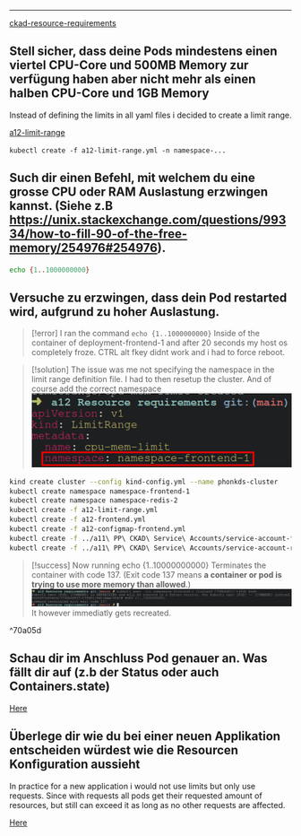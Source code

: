 ***

[ckad-resource-requirements](ckad-resource-requirements.md)

## Stell sicher, dass deine Pods mindestens einen viertel CPU-Core und 500MB Memory zur verfügung haben aber nicht mehr als einen halben CPU-Core und 1GB Memory

Instead of defining the limits in all yaml files i decided to create a limit range.

[a12-limit-range](a12-limit-range.yml)

`kubectl create -f a12-limit-range.yml -n namespace-...`


## Such dir einen Befehl, mit welchem du eine grosse CPU oder RAM Auslastung erzwingen kannst. (Siehe z.B https://unix.stackexchange.com/questions/99334/how-to-fill-90-of-the-free-memory/254976#254976). 

```bash
echo {1..1000000000}
```


## Versuche zu erzwingen, dass dein Pod restarted wird, aufgrund zu hoher Auslastung. 


>[!error]
>I ran the command 
>`echo {1..1000000000}`
>Inside of the container of deployment-frontend-1 and after 20 seconds my host os completely froze. CTRL alt fkey didnt work and i had to force reboot.

>[!solution]
>The issue was me not specifying the namespace in the limit range definition file.
>I had to then resetup the cluster.
>And of course add the correct namespace
>![](Pasted%20image%2020230725112802.png)
 

```bash
kind create cluster --config kind-config.yml --name phonkds-cluster
kubectl create namespace namespace-frontend-1
kubectl create namespace namespace-redis-2
kubectl create -f a12-limit-range.yml
kubectl create -f a12-frontend.yml
kubectl create -f a12-configmap-frontend.yml
kubectl create -f ../a11\ PP\ CKAD\ Service\ Accounts/service-account-frontend.yml
kubectl create -f ../a11\ PP\ CKAD\ Service\ Accounts/service-account-redis.yml
```


>[!success]
>Now running echo {1..10000000000} Terminates the container with code 137. (Exit code 137 means **a container or pod is trying to use more memory than allowed**.) 
>![](Pasted%20image%2020230725114100.png)
>It however immediatly gets recreated.

^70a05d

## Schau dir im Anschluss Pod genauer an. Was fällt dir auf (z.b der Status oder auch Containers.state)
[Here](#^70a05d)

## Überlege dir wie du bei einer neuen Applikation entscheiden würdest wie die Resourcen Konfiguration aussieht 

In practice for a new application i would not use limits but only use requests.
Since with requests all pods get their requested amount of resources, but still can exceed it as long as no other requests are affected.

[Here](ckad-resource-requirements.md#^1360f2)